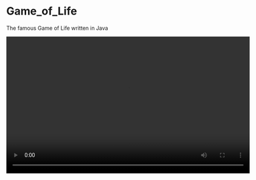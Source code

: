 # Game_of_Life
The famous Game of Life written in Java

<video width="640" height="360" autoplay loop>
  <source src="Game_of_Life Demonstration.mp4" type="video/mp4">
  Your browser does not support the video tag.
</video>
